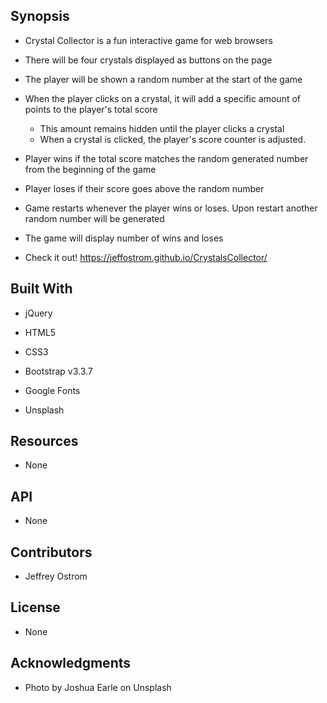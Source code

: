 Synopsis
-------------------------------------------------------------------------------------

- Crystal Collector is a fun interactive game for web browsers

- There will be four crystals displayed as buttons on the page

- The player will be shown a random number at the start of the game

- When the player clicks on a crystal, it will add a specific amount of points to the player's total score

	- This amount remains hidden until the player clicks a crystal
	- When a crystal is clicked, the player's score counter is adjusted. 

- Player wins if the total score matches the random generated number from the beginning of the game

- Player loses if their score goes above the random number 

- Game restarts whenever the player wins or loses. Upon restart another random number will be generated  

- The game will display number of wins and loses 

- Check it out!  https://jeffostrom.github.io/CrystalsCollector/

Built With
-------------------------------------------------------------------------------------

- jQuery

- HTML5

- CSS3

- Bootstrap v3.3.7

- Google Fonts

- Unsplash

Resources
-------------------------------------------------------------------------------------

- None

API
-------------------------------------------------------------------------------------

- None 

Contributors
-------------------------------------------------------------------------------------

- Jeffrey Ostrom

License
-------------------------------------------------------------------------------------

- None

Acknowledgments
-------------------------------------------------------------------------------------
- Photo by Joshua Earle on Unsplash